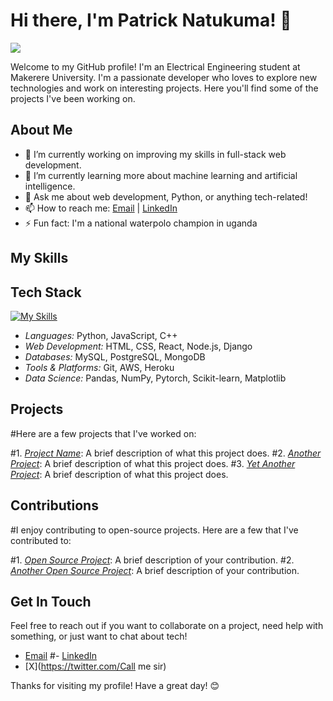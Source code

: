 # Hi there, I'm Patrick Natukuma! 👋

![](https://komarev.com/ghpvc/?username=Patrick0778&color=brightgreen&base=1000)

Welcome to my GitHub profile! I'm an Electrical Engineering student at Makerere University. I'm a passionate developer who loves to explore new technologies and work on interesting projects. Here you'll find some of the projects I've been working on.

## About Me

- 🔭 I’m currently working on improving my skills in full-stack web development.
- 🌱 I’m currently learning more about machine learning and artificial intelligence.
- 💬 Ask me about web development, Python, or anything tech-related!
- 📫 How to reach me: [Email](mailto:patricknatukuma@gmail.com) | [LinkedIn](https://www.linkedin.com/in/able-abenaitwe)
- ⚡ Fun fact: I'm a national waterpolo champion in uganda

## My Skills

## Tech Stack
[![My Skills](https://skillicons.dev/icons?i=git,py,django,c,js,nodejs,mongodb,react,vite,cpp,aws,nextjs,heroku&theme=light)](https://skillicons.dev)

- *Languages:* Python, JavaScript, C++
- *Web Development:* HTML, CSS, React, Node.js, Django
- *Databases:* MySQL, PostgreSQL, MongoDB
- *Tools & Platforms:* Git, AWS, Heroku
- *Data Science:* Pandas, NumPy, Pytorch, Scikit-learn, Matplotlib

## Projects

#Here are a few projects that I've worked on:

#1. *[Project Name](https://github.com/abenable/project-name)*: A brief description of what this project does.
#2. *[Another Project](https://github.com/abenable/another-project)*: A brief description of what this project does.
#3. *[Yet Another Project](https://github.com/abenable/yet-another-project)*: A brief description of what this project does.

## Contributions

#I enjoy contributing to open-source projects. Here are a few that I've contributed to:

#1. *[Open Source Project](https://github.com/opensource/project)*: A brief description of your contribution.
#2. *[Another Open Source Project](https://github.com/opensource/another-project)*: A brief description of your contribution.

## Get In Touch

Feel free to reach out if you want to collaborate on a project, need help with something, or just want to chat about tech!

- [Email](mailto:patricknatukuma@gmail.com)
#- [LinkedIn](https://www.linkedin.com/in/able-abenaitwe)
- [X](https://twitter.com/Call me sir)

Thanks for visiting my profile! Have a great day! 😊
